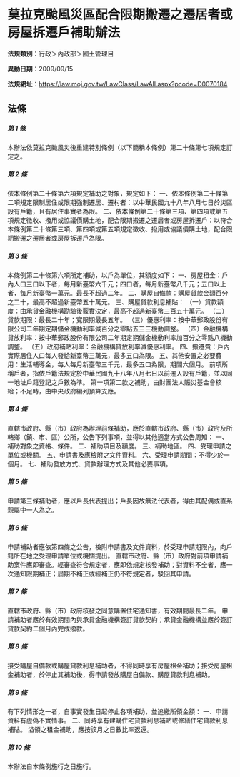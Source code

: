# 莫拉克颱風災區配合限期搬遷之遷居者或房屋拆遷戶補助辦法

**法規類別**：行政＞內政部＞國土管理目

**異動日期**：2009/09/15  

**法規網址**：https://law.moj.gov.tw/LawClass/LawAll.aspx?pcode=D0070184





## 法條
##### 第 1 條
本辦法依莫拉克颱風災後重建特別條例（以下簡稱本條例）第二十條第七項規定訂定之。

##### 第 2 條
依本條例第二十條第六項規定補助之對象，規定如下：
一、依本條例第二十條第二項規定限制居住或限期強制遷居、遷村者：以中華民國九十八年八月七日於災區設有戶籍，且有居住事實者為限。
二、依本條例第二十條第三項、第四項或第五項規定徵收、撥用或協議價購土地，配合限期搬遷之遷居者或房屋拆遷戶：以符合本條例第二十條第三項、第四項或第五項規定徵收、撥用或協議價購土地，配合限期搬遷之遷居者或房屋拆遷戶為限。

##### 第 3 條
本條例第二十條第六項所定補助，以戶為單位，其額度如下：
一、房屋租金：戶內人口三口以下者，每月新臺幣六千元；四口者，每月新臺幣八千元；五口以上者，每月新臺幣一萬元。最長不超過二年。
二、購屋自備款：購屋貸款金額百分之二十，最高不超過新臺幣五十萬元。
三、購屋貸款利息補貼：
（一）貸款額度：由承貸金融機構勘驗後覈實決定，最高不超過新臺幣三百五十萬元。
（二）貸款期限：最長二十年；寬限期最長五年。
（三）優惠利率：按中華郵政股份有限公司二年期定期儲金機動利率減百分之零點五三三機動調整。
（四）金融機構貸放利率：按中華郵政股份有限公司二年期定期儲金機動利率加百分之零點八機動調整。
（五）政府補貼利率：金融機構貸放利率減優惠利率。
四、搬遷費：戶內實際居住人口每人發給新臺幣三萬元，最多五口為限。
五、其他安置之必要費用：生活輔導金，每人每月新臺幣三千元，最多五口為限，期間六個月。
前項所稱戶者，指依戶籍法規定於中華民國九十八年八月七日以前遷入設有戶籍，並以同一地址戶籍登記之戶數為準。
第一項第二款之補助，由財團法人賑災基金會核給；不足時，由中央政府編列預算支應。

##### 第 4 條
直轄市政府、縣（市）政府為辦理前條補助，應於直轄市政府、縣（市）政府及所轄鄉（鎮、市、區）公所，公告下列事項，並得以其他適當方式公告周知：
一、補助對象之資格、條件。
二、補助項目及額度。
三、補助地區。
四、受理申請之單位或機關。
五、申請書及應檢附之文件資料。
六、受理申請期間：不得少於一個月。
七、補助發放方式、貸款辦理方式及其他必要事項。

##### 第 5 條
申請第三條補助者，應以戶長代表提出；戶長因故無法代表者，得由其配偶或直系親屬中一人為之。

##### 第 6 條
申請補助者應依第四條之公告，檢附申請書及文件資料，於受理申請期限內，向戶籍所在地之受理申請單位或機關提出。
直轄市政府、縣（市）政府對前項申請補助案件應即審查。經審查符合規定者，應即依規定核發補助；對資料不全者，應一次通知限期補正；屆期不補正或經補正仍不符規定者，駁回其申請。

##### 第 7 條
直轄市政府、縣（市）政府核發之同意購置住宅通知書，有效期間最長二年。
申請補助者應於有效期間內與承貸金融機構簽訂貸款契約；承貸金融機構並應於簽訂貸款契約二個月內完成撥款。

##### 第 8 條
接受購屋自備款或購屋貸款利息補助者，不得同時享有房屋租金補助；接受房屋租金補助者，於停止其補助後，得申請發放購屋自備款、購屋貸款利息補助。

##### 第 9 條
有下列情形之一者，自事實發生日起停止各項補助，並追繳所領金額：
一、申請資料有虛偽不實情事。
二、同時享有建購住宅貸款利息補貼或修繕住宅貸款利息補貼。
溢領之租金補助，應按該月之日數比率返還。

##### 第 10 條
本辦法自本條例施行之日施行。


